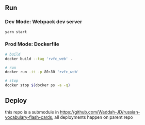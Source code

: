 ## Run

### Dev Mode: Webpack dev server

```bash
yarn start
```

### Prod Mode: Dockerfile

```bash
# build
docker build --tag 'rvfc_web' .

# run
docker run -it -p 80:80 'rvfc_web'

# stop
docker stop $(docker ps -a -q)
```

## Deploy

this repo is a submodule in https://github.com/Waddah-JD/russian-vocabulary-flash-cards, all deployments happen on parent repo
